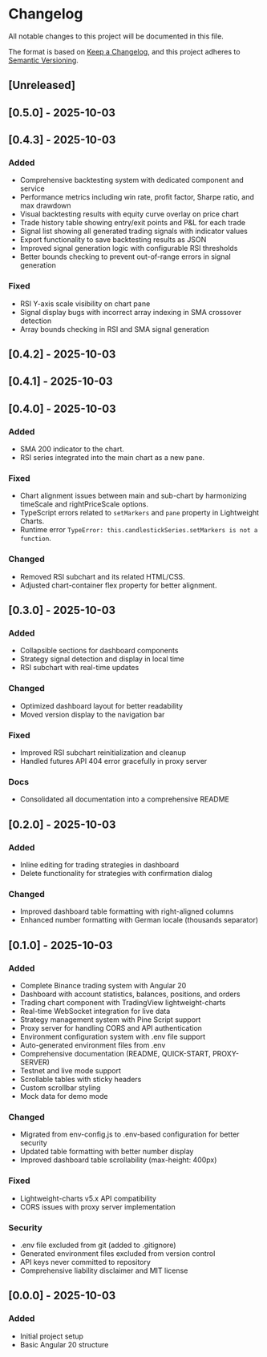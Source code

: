 # Changelog

All notable changes to this project will be documented in this file.

The format is based on [Keep a Changelog](https://keepachangelog.com/en/1.0.0/),
and this project adheres to [Semantic Versioning](https://semver.org/spec/v2.0.0.html).

## [Unreleased]

## [0.5.0] - 2025-10-03



## [0.4.3] - 2025-10-03

### Added
- Comprehensive backtesting system with dedicated component and service
- Performance metrics including win rate, profit factor, Sharpe ratio, and max drawdown
- Visual backtesting results with equity curve overlay on price chart
- Trade history table showing entry/exit points and P&L for each trade
- Signal list showing all generated trading signals with indicator values
- Export functionality to save backtesting results as JSON
- Improved signal generation logic with configurable RSI thresholds
- Better bounds checking to prevent out-of-range errors in signal generation

### Fixed
- RSI Y-axis scale visibility on chart pane
- Signal display bugs with incorrect array indexing in SMA crossover detection
- Array bounds checking in RSI and SMA signal generation

## [0.4.2] - 2025-10-03



## [0.4.1] - 2025-10-03



## [0.4.0] - 2025-10-03

### Added
- SMA 200 indicator to the chart.
- RSI series integrated into the main chart as a new pane.

### Fixed
- Chart alignment issues between main and sub-chart by harmonizing timeScale and rightPriceScale options.
- TypeScript errors related to `setMarkers` and `pane` property in Lightweight Charts.
- Runtime error `TypeError: this.candlestickSeries.setMarkers is not a function`.

### Changed
- Removed RSI subchart and its related HTML/CSS.
- Adjusted chart-container flex property for better alignment.

## [0.3.0] - 2025-10-03

### Added
- Collapsible sections for dashboard components
- Strategy signal detection and display in local time
- RSI subchart with real-time updates

### Changed
- Optimized dashboard layout for better readability
- Moved version display to the navigation bar

### Fixed
- Improved RSI subchart reinitialization and cleanup
- Handled futures API 404 error gracefully in proxy server

### Docs
- Consolidated all documentation into a comprehensive README

## [0.2.0] - 2025-10-03

### Added
- Inline editing for trading strategies in dashboard
- Delete functionality for strategies with confirmation dialog

### Changed
- Improved dashboard table formatting with right-aligned columns
- Enhanced number formatting with German locale (thousands separator)

## [0.1.0] - 2025-10-03

### Added
- Complete Binance trading system with Angular 20
- Dashboard with account statistics, balances, positions, and orders
- Trading chart component with TradingView lightweight-charts
- Real-time WebSocket integration for live data
- Strategy management system with Pine Script support
- Proxy server for handling CORS and API authentication
- Environment configuration system with .env file support
- Auto-generated environment files from .env
- Comprehensive documentation (README, QUICK-START, PROXY-SERVER)
- Testnet and live mode support
- Scrollable tables with sticky headers
- Custom scrollbar styling
- Mock data for demo mode

### Changed
- Migrated from env-config.js to .env-based configuration for better security
- Updated table formatting with better number display
- Improved dashboard table scrollability (max-height: 400px)

### Fixed
- Lightweight-charts v5.x API compatibility
- CORS issues with proxy server implementation

### Security
- .env file excluded from git (added to .gitignore)
- Generated environment files excluded from version control
- API keys never committed to repository
- Comprehensive liability disclaimer and MIT license

## [0.0.0] - 2025-10-03

### Added
- Initial project setup
- Basic Angular 20 structure